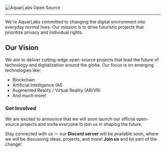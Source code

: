 <!-- Banner Image -->
![AquarLabs Open Source](https://aquarlabs.com/assets/imgs/aquarlabs-opensource.png)

---
We're AquarLabs committed to changing the digital environment into everyday normal lives. Our mission is to drive futuristic projects that prioritize privacy and individual rights.

## Our Vision
We aim to deliver cutting-edge open-source projects that lead the future of technology and digitalization around the globe. Our focus is on emerging technologies like:

- Blockchain
- Artificial Intelligence (AI)
- Augmented Reality / Virtual Reality (AR/VR)
- And much more!

### Get Involved
We are excited to announce that we will soon launch our official open-source projects and invite everyone to join us in shaping the future. 

Stay connected with us — our **Discord server** will be available soon, where we will be discussing ideas, projects, and more! **Join us** and be part of the change!

